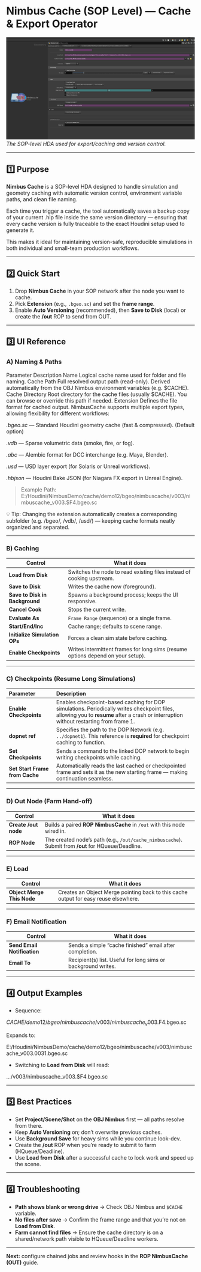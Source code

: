 # Nimbus Cache (SOP Level) — Cache & Export Operator

![Nimbus Cache HDA](../images/sop_nimbus_cache.png)
*The SOP-level HDA used for export/caching and version control.*

---

## 1️⃣ Purpose

**Nimbus Cache** is a SOP-level HDA designed to handle simulation and geometry caching with automatic version control, environment variable paths, and clean file naming.

Each time you trigger a cache, the tool automatically saves a backup copy of your current .hip file inside the same version directory — ensuring that every cache version is fully traceable to the exact Houdini setup used to generate it.

This makes it ideal for maintaining version-safe, reproducible simulations in both individual and small-team production workflows.

---

## 2️⃣ Quick Start

1. Drop **Nimbus Cache** in your SOP network after the node you want to cache.  
2. Pick **Extension** (e.g., `.bgeo.sc`) and set the **frame range**.  
3. Enable **Auto Versioning** (recommended), then **Save to Disk** (local) or create the **/out** ROP to send from OUT.

---

## 3️⃣ UI Reference

### A) Naming & Paths
Parameter	Description
Name	Logical cache name used for folder and file naming.
Cache Path	Full resolved output path (read-only). Derived automatically from the OBJ Nimbus environment variables (e.g. $CACHE).
Cache Directory	Root directory for the cache files (usually $CACHE). You can browse or override this path if needed.
Extension	Defines the file format for cached output. NimbusCache supports multiple export types, allowing flexibility for different workflows:

*.bgeo.sc* — Standard Houdini geometry cache (fast & compressed). (Default option)

*.vdb* — Sparse volumetric data (smoke, fire, or fog).

*.abc* — Alembic format for DCC interchange (e.g. Maya, Blender).

*.usd* — USD layer export (for Solaris or Unreal workflows).

*.hbjson* — Houdini Bake JSON (for Niagara FX export in Unreal Engine).

> Example Path:
> E:/Houdini/NimbusDemo/cache/demo12/bgeo/nimbuscache/v003/nimbuscache_v003.$F4.bgeo.sc

💡 Tip:
Changing the extension automatically creates a corresponding subfolder (e.g. /bgeo/, /vdb/, /usd/) — keeping cache formats neatly organized and separated.


---
### B) Caching 
| Control | What it does |
|---|---|
| **Load from Disk** | Switches the node to read existing files instead of cooking upstream. |
| **Save to Disk** | Writes the cache now (foreground). |
| **Save to Disk in Background** | Spawns a background process; keeps the UI responsive. |
| **Cancel Cook** | Stops the current write. |
| **Evaluate As** | `Frame Range` (sequence) or a single frame. |
| **Start/End/Inc** | Cache range; defaults to scene range. |
| **Initialize Simulation OPs** | Forces a clean sim state before caching. |
| **Enable Checkpoints** | Writes intermittent frames for long sims (resume options depend on your setup). |

---
### C) Checkpoints (Resume Long Simulations)
| Parameter                      | Description                                                                                                                                                                           |
| :----------------------------- | :------------------------------------------------------------------------------------------------------------------------------------------------------------------------------------ |
| **Enable Checkpoints**         | Enables checkpoint-based caching for DOP simulations. Periodically writes checkpoint files, allowing you to **resume** after a crash or interruption without restarting from frame 1. |
| **dopnet ref**                 | Specifies the path to the DOP Network (e.g. `../dopnet1`). This reference is **required** for checkpoint caching to function.                                                         |
| **Set Checkpoints**            | Sends a command to the linked DOP network to begin writing checkpoints while caching.                                                                                                 |
| **Set Start Frame from Cache** | Automatically reads the last cached or checkpointed frame and sets it as the new starting frame — making continuation seamless.                                                       |

---
### D) Out Node (Farm Hand-off)
| Control | What it does |
|---|---|
| **Create /out node** | Builds a paired **ROP NimbusCache** in `/out` with this node wired in. |
| **ROP Node** | The created node’s path (e.g., `/out/cache_nimbuscache`). Submit from **/out** for HQueue/Deadline. |

---

### E) Load
| Control | What it does |
|---|---|
| **Object Merge This Node** | Creates an Object Merge pointing back to this cache output for easy reuse elsewhere. |

---

### F) Email Notification
| Control | What it does |
|---|---|
| **Send Email Notification** | Sends a simple “cache finished” email after completion. |
| **Email To** | Recipient(s) list. Useful for long sims or background writes. |

---

## 4️⃣ Output Examples

- Sequence:  

$CACHE/demo12/bgeo/nimbuscache/v003/nimbuscache_v003.$F4.bgeo.sc

Expands to:  

E:/Houdini/NimbusDemo/cache/demo12/bgeo/nimbuscache/v003/nimbuscache_v003.0031.bgeo.sc


- Switching to **Load from Disk** will read:  

.../v003/nimbuscache_v003.$F4.bgeo.sc


---

## 5️⃣ Best Practices

- Set **Project/Scene/Shot** on the **OBJ Nimbus** first — all paths resolve from there.  
- Keep **Auto Versioning** on; don’t overwrite previous caches.  
- Use **Background Save** for heavy sims while you continue look-dev.  
- Create the **/out** ROP when you’re ready to submit to farm (HQueue/Deadline).  
- Use **Load from Disk** after a successful cache to lock work and speed up the scene.

---

## 6️⃣ Troubleshooting

- **Path shows blank or wrong drive** → Check OBJ Nimbus and `$CACHE` variable.  
- **No files after save** → Confirm the frame range and that you’re not on **Load from Disk**.  
- **Farm cannot find files** → Ensure the cache directory is on a shared/network path visible to HQueue/Deadline workers.

---

**Next:** configure chained jobs and review hooks in the **ROP NimbusCache (OUT)** guide.






